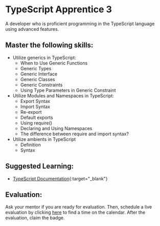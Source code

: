 # TypeScript Apprentice 3

A developer who is proficient programming in the TypeScript language using advanced features.

## Master the following skills:

- Utilize generics in TypeScript:
  - When to Use Generic Functions
  - Generic Types
  - Generic Interface
  - Generic Classes
  - Generic Constraints
  - Using Type Parameters in Generic Constraint
- Utilize Modules and Namespaces in TypeScript:
  - Export Syntax
  - Import Syntax
  - Re-export
  - Default exports
  - Using require()
  - Declaring and Using Namespaces
  - The difference between require and import syntax?
- Utilize ambients in TypeScript
  - Definition
  - Syntax

## Suggested Learning:

- [TypeScript Documentation](https://www.typescriptlang.org/){:target="\_blank"}

## Evaluation:

Ask your mentor if you are ready for evaluation. Then, schedule a live evaluation by clicking [here](https://calendly.com/codex-evaluations/full-stack) to find a time on the calendar. After the evaluation, claim the badge.
